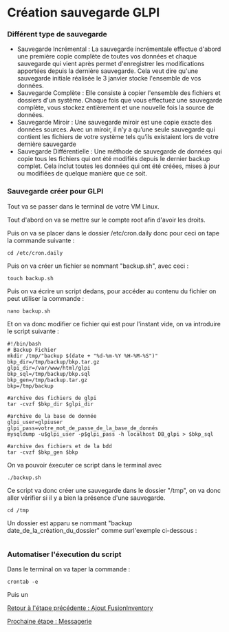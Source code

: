 # Création sauvegarde GLPI

### Différent type de sauvegarde

* Sauvegarde Incrémental : La sauvegarde incrémentale effectue d'abord une première copie complète de toutes vos données et chaque sauvegarde qui vient après permet d'enregistrer les modifications apportées depuis la dernière sauvegarde. Cela veut dire qu'une sauvegarde initiale réalisée le 3 janvier stocke l'ensemble de vos données.
* Sauvegarde Complète : Elle consiste à copier l'ensemble des fichiers et dossiers d'un système. Chaque fois que vous effectuez une sauvegarde complète, vous stockez entièrement et une nouvelle fois la source de données.
* Sauvegarde Miroir : Une sauvegarde miroir est une copie exacte des données sources. Avec un miroir, il n’y a qu’une seule sauvegarde qui contient les fichiers de votre système tels qu’ils existaient lors de votre dernière sauvegarde
* Sauvegarde Différentielle : Une méthode de sauvegarde de données qui copie tous les fichiers qui ont été modifiés depuis le dernier backup complet. Cela inclut toutes les données qui ont été créées, mises à jour ou modifiées de quelque manière que ce soit.

### Sauvegarde créer pour GLPI

Tout va se passer dans le terminal de votre VM Linux.

Tout d'abord on va se mettre sur le compte root afin d'avoir les droits.

Puis on va se placer dans le dossier /etc/cron.daily donc pour ceci on tape la commande suivante :
```
cd /etc/cron.daily
```

Puis on va créer un fichier se nommant "backup.sh", avec ceci :
```
touch backup.sh
```

Puis on va écrire un script dedans, pour accéder au contenu du fichier on peut utiliser la commande :
```
nano backup.sh
```

Et on va donc modifier ce fichier qui est pour l'instant vide, on va introduire le script suivante :
```
#!/bin/bash
# Backup Fichier
mkdir /tmp/"backup $(date + "%d-%m-%Y %H-%M-%S")"
bkp_dir=/tmp/backup/bkp.tar.gz
glpi_dir=/var/www/html/glpi
bkp_sql=/tmp/backup/bkp.sql
bkp_gen=/tmp/backup.tar.gz
bkp=/tmp/backup

#archive des fichiers de glpi
tar -cvzf $bkp_dir $glpi_dir

#archive de la base de donnée
glpi_user=glpiuser
glpi_pass=votre_mot_de_passe_de_la_base_de_donnés
mysqldump -u$glpi_user -p$glpi_pass -h localhost DB_glpi > $bkp_sql

#archive des fichiers et de la bdd
tar -cvzf $bkp_gen $bkp
```

On va pouvoir éxecuter ce script dans le terminal avec 
```
./backup.sh
```

Ce script va donc créer une sauvegarde dans le dossier "/tmp", on va donc aller vérifier si il y a bien la présence d'une sauvegarde.
```
cd /tmp
```

Un dossier est apparu se nommant "backup date_de_la_création_du_dossier" comme surl'exemple ci-dessous :

![]()

### Automatiser l'éxecution du script

Dans le terminal on va taper la commande :
```
crontab -e
```

Puis un

[Retour à l'étape précédente : Ajout FusionInventory](https://github.com/kevinguyodo/Linux-deuxieme-annee/blob/main/TP1/Ajout%20FusionInventory.md)

[Prochaine étape : Messagerie](https://github.com/kevinguyodo/Linux-deuxieme-annee/blob/main/TP1/Messagerie.md)
